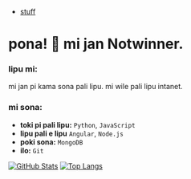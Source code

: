 - [stuff](https://namemc.com/profile/Notwinner.1)
# pona! 👋 mi jan Notwinner.



### lipu mi:

mi jan pi kama sona pali lipu. mi wile pali lipu intanet.

### mi sona:

* **toki pi pali lipu:** `Python`, `JavaScript`
* **lipu pali e lipu** `Angular`, `Node.js`
* **poki sona:** `MongoDB`
* **ilo:** `Git`

[![GitHub Stats](https://github-readme-stats.vercel.app/api?username=Notwinner0&show_icons=true)](https://github.com/anuraghazra/github-readme-stats)
[![Top Langs](https://github-readme-stats.vercel.app/api/top-langs/?username=Notwinner0&layout=compact)](https://github.com/anuraghazra/github-readme-stats)

<!---
Notwinner0/Notwinner0 is a ✨ special ✨ repository because its `README.md` (this file) appears on your GitHub profile.
You can click the Preview link to take a look at your changes.
--->
